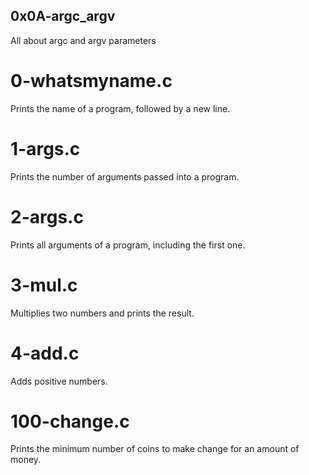 ## 0x0A-argc_argv
All about argc and argv parameters

# 0-whatsmyname.c
Prints the name of a program, followed by a new line.

# 1-args.c
Prints the number of arguments passed into a program.

# 2-args.c
Prints all arguments of a program, including the first one.

# 3-mul.c
Multiplies two numbers and prints the result.

# 4-add.c
Adds positive numbers.

# 100-change.c
Prints the minimum number of coins to make change for an amount of money.
